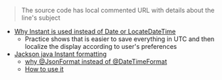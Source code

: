 > The source code has local commented URL with details about the line's subject  

- [Why Instant is used instead of Date or LocateDateTime](https://stackoverflow.com/a/32443004/1107450)
  - Practice shows that is easier to save everything in UTC and then localize the display according to user's preferences
- [Jackson java Instant formatting]()
  - [why @JsonFormat instead of @DateTimeFormat](https://www.javacodemonk.com/java-8-date-time-json-formatting-with-jackson-5fe5ff13)
  - [How to use it](https://stackoverflow.com/a/45674593/1107450)
